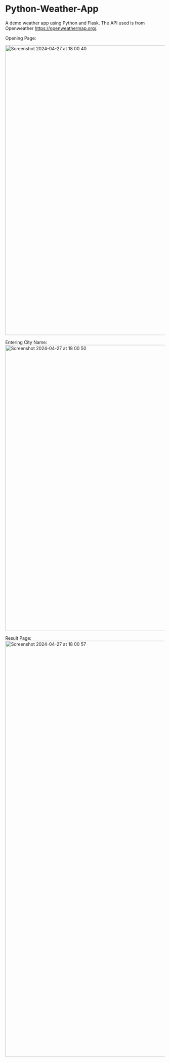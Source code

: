 # Python-Weather-App


A demo weather app using Python and Flask. The API used is from Openweather https://openweathermap.org/. 

Opening Page:

<img width="914" alt="Screenshot 2024-04-27 at 18 00 40" src="https://github.com/dippaul06/Python-Weather-App/assets/13049085/832a1bc3-d150-4cdc-9d87-ffadbcd619d5">

Entering City Name:
<img width="902" alt="Screenshot 2024-04-27 at 18 00 50" src="https://github.com/dippaul06/Python-Weather-App/assets/13049085/fae9f3fe-28f5-4be3-95ba-7e38f29bbd1e">

Result Page:
<img width="1312" alt="Screenshot 2024-04-27 at 18 00 57" src="https://github.com/dippaul06/Python-Weather-App/assets/13049085/feaf168e-d4c6-40fb-a16e-82781fb1b245">
